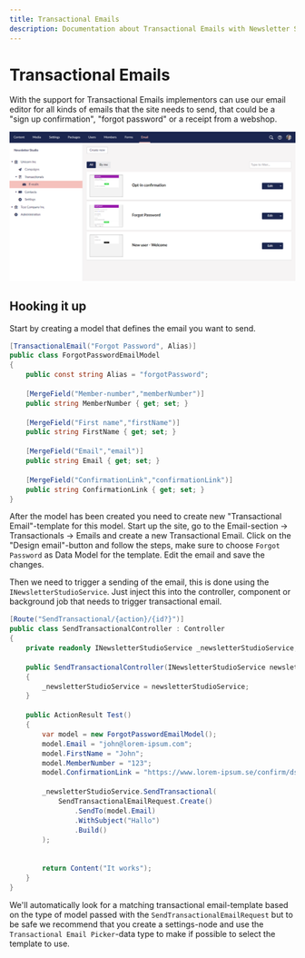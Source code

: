 ```yaml
---
title: Transactional Emails
description: Documentation about Transactional Emails with Newsletter Studio for Umbraco
---
```

# Transactional Emails
With the support for Transactional Emails implementors can use our email editor for all kinds of emails that the site needs to send, that could be a "sign up confirmation", "forgot password" or a receipt from a webshop.

![Screenshot of the Transactional Emails](/media/transactional-list.png?width=1380&quality=100)

## Hooking it up
Start by creating a model that defines the email you want to send.

```csharp
[TransactionalEmail("Forgot Password", Alias)]
public class ForgotPasswordEmailModel
{
    public const string Alias = "forgotPassword";
    
    [MergeField("Member-number","memberNumber")]
    public string MemberNumber { get; set; }
    
    [MergeField("First name","firstName")]
    public string FirstName { get; set; }
    
    [MergeField("Email","email")]
    public string Email { get; set; }
    
    [MergeField("ConfirmationLink","confirmationLink")]
    public string ConfirmationLink { get; set; }
}
```

After the model has been created you need to create new "Transactional Email"-template for this model. Start up the site, go to the Email-section -> Transactionals -> Emails and create a new Transactional Email. Click on the "Design email"-button and follow the steps, make sure to choose `Forgot Password` as Data Model for the template. Edit the email and save the changes.

Then we need to trigger a sending of the email, this is done using the `INewsletterStudioService`. Just inject this into the controller, component or background job that needs to trigger transactional email.

```csharp
[Route("SendTransactional/{action}/{id?}")]
public class SendTransactionalController : Controller
{
    private readonly INewsletterStudioService _newsletterStudioService;

    public SendTransactionalController(INewsletterStudioService newsletterStudioService)
    {
        _newsletterStudioService = newsletterStudioService;
    }
    
    public ActionResult Test()
    {
        var model = new ForgotPasswordEmailModel();
        model.Email = "john@lorem-ipsum.com";
        model.FirstName = "John";
        model.MemberNumber = "123";
        model.ConfirmationLink = "https://www.lorem-ipsum.se/confirm/dsdff947kjdfg92mkfsd92";

        _newsletterStudioService.SendTransactional(
            SendTransactionalEmailRequest.Create()
                .SendTo(model.Email)
                .WithSubject("Hallo")
                .Build()
        );
            
            
        return Content("It works");
    }
}
```

We'll automatically look for a matching transactional email-template based on the type of model passed with the `SendTransactionalEmailRequest` but to be safe we recommend that you create a settings-node and use the `Transactional Email Picker`-data type to make if possible to select the template to use.




